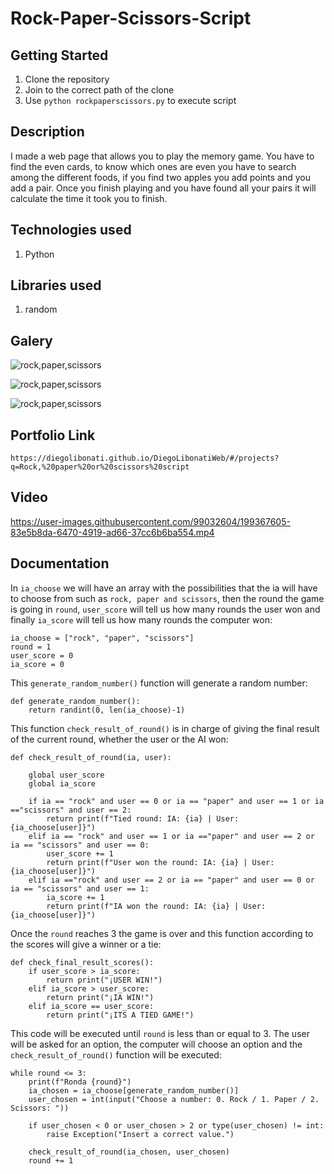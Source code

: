 # Rock-Paper-Scissors-Script

## Getting Started

1. Clone the repository
2. Join to the correct path of the clone
3. Use `python rockpaperscissors.py` to execute script

## Description

I made a web page that allows you to play the memory game. You have to find the even cards, to know which ones are even you have to search among the different foods, if you find two apples you add points and you add a pair. Once you finish playing and you have found all your pairs it will calculate the time it took you to finish.

## Technologies used

1. Python

## Libraries used

1. random

## Galery

![rock,paper,scissors](https://raw.githubusercontent.com/DiegoLibonati/DiegoLibonatiWeb/main/data/projects/Python/Imagenes/rcspython-0.jpg)

![rock,paper,scissors](https://raw.githubusercontent.com/DiegoLibonati/DiegoLibonatiWeb/main/data/projects/Python/Imagenes/rcspython-1.jpg)

![rock,paper,scissors](https://raw.githubusercontent.com/DiegoLibonati/DiegoLibonatiWeb/main/data/projects/Python/Imagenes/rcspython-2.jpg)

## Portfolio Link

`https://diegolibonati.github.io/DiegoLibonatiWeb/#/projects?q=Rock,%20paper%20or%20scissors%20script`

## Video

https://user-images.githubusercontent.com/99032604/199367605-83e5b8da-6470-4919-ad66-37cc6b6ba554.mp4

## Documentation

In `ia_choose` we will have an array with the possibilities that the ia will have to choose from such as `rock, paper and scissors`, then the round the game is going in `round`, `user_score` will tell us how many rounds the user won and finally `ia_score` will tell us how many rounds the computer won:

```
ia_choose = ["rock", "paper", "scissors"]
round = 1
user_score = 0
ia_score = 0
```

This `generate_random_number()` function will generate a random number:

```
def generate_random_number():
    return randint(0, len(ia_choose)-1)
```

This function `check_result_of_round()` is in charge of giving the final result of the current round, whether the user or the AI won:

```
def check_result_of_round(ia, user):

    global user_score
    global ia_score

    if ia == "rock" and user == 0 or ia == "paper" and user == 1 or ia =="scissors" and user == 2:
        return print(f"Tied round: IA: {ia} | User: {ia_choose[user]}")
    elif ia == "rock" and user == 1 or ia =="paper" and user == 2 or ia == "scissors" and user == 0:
        user_score += 1
        return print(f"User won the round: IA: {ia} | User: {ia_choose[user]}")
    elif ia =="rock" and user == 2 or ia == "paper" and user == 0 or ia == "scissors" and user == 1:
        ia_score += 1
        return print(f"IA won the round: IA: {ia} | User: {ia_choose[user]}")
```

Once the `round` reaches 3 the game is over and this function according to the scores will give a winner or a tie:

```
def check_final_result_scores():
    if user_score > ia_score:
        return print("¡USER WIN!")
    elif ia_score > user_score:
        return print("¡IA WIN!")
    elif ia_score == user_score:
        return print("¡ITS A TIED GAME!")
```

This code will be executed until `round` is less than or equal to 3. The user will be asked for an option, the computer will choose an option and the `check_result_of_round()` function will be executed:

```
while round <= 3:
    print(f"Ronda {round}")
    ia_chosen = ia_choose[generate_random_number()]
    user_chosen = int(input("Choose a number: 0. Rock / 1. Paper / 2. Scissors: "))

    if user_chosen < 0 or user_chosen > 2 or type(user_chosen) != int:
        raise Exception("Insert a correct value.")

    check_result_of_round(ia_chosen, user_chosen)
    round += 1
```

